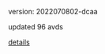 version: 2022070802-dcaa

updated 96 avds

[details](https://github.com/0x74f917491bfa7ebfa379/ali_avd_db/blob/master/change_log/2022/07/08/02/dcaa.txt)